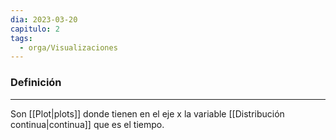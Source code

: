 ```yaml
---
dia: 2023-03-20
capitulo: 2
tags:
  - orga/Visualizaciones
---
```

### Definición
---
Son [[Plot|plots]] donde tienen en el eje x la variable [[Distribución continua|continua]] que es el tiempo.